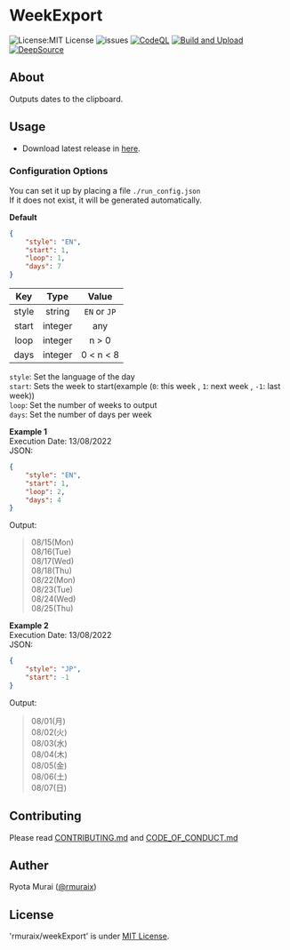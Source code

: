 # WeekExport
![License:MIT License](https://img.shields.io/github/license/rmuraix/weekExport)
![issues](https://img.shields.io/github/issues/rmuraix/weekExport)
[![CodeQL](https://github.com/rmuraix/weekExport/actions/workflows/codeql-analysis.yml/badge.svg)](https://github.com/rmuraix/weekExport/actions/workflows/codeql-analysis.yml)
[![Build and Upload](https://github.com/rmuraix/weekExport/actions/workflows/buildAndUpload.yml/badge.svg)](https://github.com/rmuraix/weekExport/actions/workflows/buildAndUpload.yml)  
[![DeepSource](https://deepsource.io/gh/rmuraix/weekExport.svg/?label=active+issues&show_trend=true&token=UgBDSqrPFnTHj9hfza8F_ora)](https://deepsource.io/gh/rmuraix/weekExport/?ref=repository-badge)  
## About
Outputs dates to the clipboard.  
## Usage
- Download latest release in [here](https://github.com/rmuraix/weekExport/releases).  
### Configuration Options
You can set it up by placing a file `./run_config.json`  
If it does not exist, it will be generated automatically.  

**Default**  
```json
{
    "style": "EN",
    "start": 1,
    "loop": 1,
    "days": 7
}
```  
| Key   | Type    | Value        |
| :---: | :-----: | :----------: |
| style | string  | `EN` or `JP` |
| start | integer | any          |
| loop  | integer | n > 0        |
| days  | integer | 0 < n < 8    |  

`style`: Set the language of the day  
`start`: Sets the week to start(example (`0`: this week , `1`: next week , `-1`: last week))  
`loop`: Set the number of weeks to output  
`days`: Set the number of days per week  

**Example 1**  
Execution Date: 13/08/2022  
JSON:  
```json
{
    "style": "EN",
    "start": 1,
    "loop": 2,
    "days": 4
}
```  
Output:  
> 08/15(Mon)  
> 08/16(Tue)  
> 08/17(Wed)  
> 08/18(Thu)  
> 08/22(Mon)  
> 08/23(Tue)  
> 08/24(Wed)  
> 08/25(Thu)  

**Example 2**  
Execution Date: 13/08/2022  
JSON:  
```json
{
    "style": "JP",
    "start": -1
}
```  
Output:  
> 08/01(月)  
> 08/02(火)  
> 08/03(水)  
> 08/04(木)  
> 08/05(金)  
> 08/06(土)  
> 08/07(日)  

## Contributing  
Please read [CONTRIBUTING.md](/CONTRIBUTING.md) and [CODE_OF_CONDUCT.md](./.github/CODE_OF_CONDUCT.md)   
## Auther
Ryota Murai ([@rmuraix](https://github.com/rmuraix))  
## License
'rmuraix/weekExport' is under [MIT License](/LICENSE).